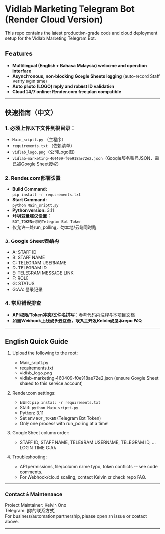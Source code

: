 # Vidlab Marketing Telegram Bot (Render Cloud Version)

This repo contains the latest production-grade code and cloud deployment setup for the Vidlab Marketing Telegram Bot.

## Features
- **Multilingual (English + Bahasa Malaysia) welcome and operation interface**
- **Asynchronous, non-blocking Google Sheets logging** (auto-record Staff Verify login time)
- **Auto photo (LOGO) reply and robust ID validation**
- **Cloud 24/7 online: Render.com free plan compatible**

---

## 快速指南（中文）

### 1. 必须上传以下文件到根目录：
- `Main_sriptt.py` （主程序）
- `requirements.txt` （依赖清单）
- `vidlab_logo.png`（公司Logo图）
- `vidlab-marketing-460409-f0e918ae72e2.json`（Google服务账号JSON，需已被Google Sheet授权）

### 2. Render.com部署设置
- **Build Command:**  
  `pip install -r requirements.txt`
- **Start Command:**  
  `python Main_sriptt.py`
- **Python version:** 3.11
- **环境变量建议设置：**  
  `BOT_TOKEN=你的Telegram Bot Token`
- 仅允许一处run_polling，勿本地/云端同时跑

### 3. Google Sheet表结构
- A: STAFF ID
- B: STAFF NAME
- C: TELEGRAM USERNAME
- D: TELEGRAM ID
- E: TELEGRAM MESSAGE LINK
- F: ROLE
- G: STATUS
- G:AA: 登录记录

### 4. 常见错误排查
- **API权限/Token冲突/文件名拼写**：参考代码内注释与本项目文档
- **如需Webhook上线或多云互备，联系主开发Kelvin或见本repo FAQ**

---

## English Quick Guide

1. Upload the following to the root:
   - Main_sriptt.py
   - requirements.txt
   - vidlab_logo.png
   - vidlab-marketing-460409-f0e918ae72e2.json (ensure Google Sheet shared to this service account)

2. Render.com settings:
   - Build: `pip install -r requirements.txt`
   - Start: `python Main_sriptt.py`
   - Python: 3.11
   - Set env `BOT_TOKEN` (Telegram Bot Token)
   - Only one process with run_polling at a time!

3. Google Sheet column order:
   - STAFF ID, STAFF NAME, TELEGRAM USERNAME, TELEGRAM ID, ... LOGIN TIME G:AA

4. Troubleshooting:
   - API permissions, file/column name typo, token conflicts -- see code comments.
   - For Webhook/cloud scaling, contact Kelvin or check repo FAQ.

---

### Contact & Maintenance

Project Maintainer: Kelvin Ong  
Telegram: [你的联系方式]  
For business/automation partnership, please open an issue or contact above.

---
